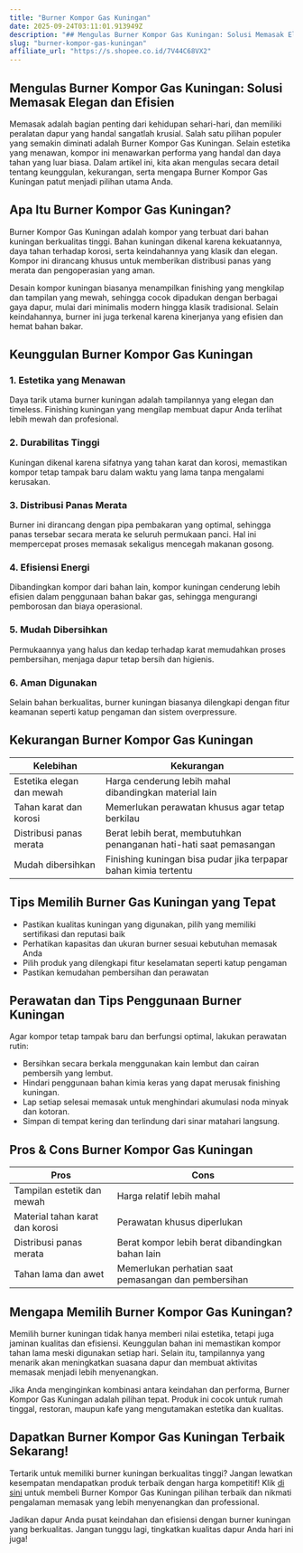 ```yaml
---
title: "Burner Kompor Gas Kuningan"
date: 2025-09-24T03:11:01.913949Z
description: "## Mengulas Burner Kompor Gas Kuningan: Solusi Memasak Elegan dan Efisien..."
slug: "burner-kompor-gas-kuningan"
affiliate_url: "https://s.shopee.co.id/7V44C68VX2"
---
```

## Mengulas Burner Kompor Gas Kuningan: Solusi Memasak Elegan dan Efisien

Memasak adalah bagian penting dari kehidupan sehari-hari, dan memiliki peralatan dapur yang handal sangatlah krusial. Salah satu pilihan populer yang semakin diminati adalah Burner Kompor Gas Kuningan. Selain estetika yang menawan, kompor ini menawarkan performa yang handal dan daya tahan yang luar biasa. Dalam artikel ini, kita akan mengulas secara detail tentang keunggulan, kekurangan, serta mengapa Burner Kompor Gas Kuningan patut menjadi pilihan utama Anda.

## Apa Itu Burner Kompor Gas Kuningan?

Burner Kompor Gas Kuningan adalah kompor yang terbuat dari bahan kuningan berkualitas tinggi. Bahan kuningan dikenal karena kekuatannya, daya tahan terhadap korosi, serta keindahannya yang klasik dan elegan. Kompor ini dirancang khusus untuk memberikan distribusi panas yang merata dan pengoperasian yang aman.

Desain kompor kuningan biasanya menampilkan finishing yang mengkilap dan tampilan yang mewah, sehingga cocok dipadukan dengan berbagai gaya dapur, mulai dari minimalis modern hingga klasik tradisional. Selain keindahannya, burner ini juga terkenal karena kinerjanya yang efisien dan hemat bahan bakar.

## Keunggulan Burner Kompor Gas Kuningan

### 1. Estetika yang Menawan
Daya tarik utama burner kuningan adalah tampilannya yang elegan dan timeless. Finishing kuningan yang mengilap membuat dapur Anda terlihat lebih mewah dan profesional.

### 2. Durabilitas Tinggi
Kuningan dikenal karena sifatnya yang tahan karat dan korosi, memastikan kompor tetap tampak baru dalam waktu yang lama tanpa mengalami kerusakan.

### 3. Distribusi Panas Merata
Burner ini dirancang dengan pipa pembakaran yang optimal, sehingga panas tersebar secara merata ke seluruh permukaan panci. Hal ini mempercepat proses memasak sekaligus mencegah makanan gosong.

### 4. Efisiensi Energi
Dibandingkan kompor dari bahan lain, kompor kuningan cenderung lebih efisien dalam penggunaan bahan bakar gas, sehingga mengurangi pemborosan dan biaya operasional.

### 5. Mudah Dibersihkan
Permukaannya yang halus dan kedap terhadap karat memudahkan proses pembersihan, menjaga dapur tetap bersih dan higienis.

### 6. Aman Digunakan
Selain bahan berkualitas, burner kuningan biasanya dilengkapi dengan fitur keamanan seperti katup pengaman dan sistem overpressure.

## Kekurangan Burner Kompor Gas Kuningan

| Kelebihan | Kekurangan |
| --- | --- |
| Estetika elegan dan mewah | Harga cenderung lebih mahal dibandingkan material lain |
| Tahan karat dan korosi | Memerlukan perawatan khusus agar tetap berkilau |
| Distribusi panas merata | Berat lebih berat, membutuhkan penanganan hati-hati saat pemasangan |
| Mudah dibersihkan | Finishing kuningan bisa pudar jika terpapar bahan kimia tertentu |

## Tips Memilih Burner Gas Kuningan yang Tepat

- Pastikan kualitas kuningan yang digunakan, pilih yang memiliki sertifikasi dan reputasi baik
- Perhatikan kapasitas dan ukuran burner sesuai kebutuhan memasak Anda
- Pilih produk yang dilengkapi fitur keselamatan seperti katup pengaman
- Pastikan kemudahan pembersihan dan perawatan

## Perawatan dan Tips Penggunaan Burner Kuningan

Agar kompor tetap tampak baru dan berfungsi optimal, lakukan perawatan rutin:

- Bersihkan secara berkala menggunakan kain lembut dan cairan pembersih yang lembut.
- Hindari penggunaan bahan kimia keras yang dapat merusak finishing kuningan.
- Lap setiap selesai memasak untuk menghindari akumulasi noda minyak dan kotoran.
- Simpan di tempat kering dan terlindung dari sinar matahari langsung.

## Pros & Cons Burner Kompor Gas Kuningan

| Pros | Cons |
| --- | --- |
| Tampilan estetik dan mewah | Harga relatif lebih mahal |
| Material tahan karat dan korosi | Perawatan khusus diperlukan |
| Distribusi panas merata | Berat kompor lebih berat dibandingkan bahan lain |
| Tahan lama dan awet | Memerlukan perhatian saat pemasangan dan pembersihan |

## Mengapa Memilih Burner Kompor Gas Kuningan?

Memilih burner kuningan tidak hanya memberi nilai estetika, tetapi juga jaminan kualitas dan efisiensi. Keunggulan bahan ini memastikan kompor tahan lama meski digunakan setiap hari. Selain itu, tampilannya yang menarik akan meningkatkan suasana dapur dan membuat aktivitas memasak menjadi lebih menyenangkan.

Jika Anda menginginkan kombinasi antara keindahan dan performa, Burner Kompor Gas Kuningan adalah pilihan tepat. Produk ini cocok untuk rumah tinggal, restoran, maupun kafe yang mengutamakan estetika dan kualitas.

## Dapatkan Burner Kompor Gas Kuningan Terbaik Sekarang!

Tertarik untuk memiliki burner kuningan berkualitas tinggi? Jangan lewatkan kesempatan mendapatkan produk terbaik dengan harga kompetitif! Klik [di sini](https://s.shopee.co.id/7V44C68VX2) untuk membeli Burner Kompor Gas Kuningan pilihan terbaik dan nikmati pengalaman memasak yang lebih menyenangkan dan professional.  

Jadikan dapur Anda pusat keindahan dan efisiensi dengan burner kuningan yang berkualitas. Jangan tunggu lagi, tingkatkan kualitas dapur Anda hari ini juga!
